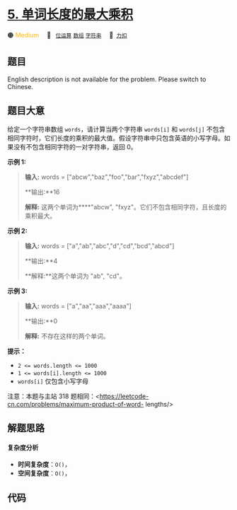 # [5. 单词长度的最大乘积](https://2xiao.github.io/leetcode-js/offer2/jz_offer_II_005.html)

🟠 <font color=#ffb800>Medium</font>&emsp; 🔖&ensp; [`位运算`](/tag/bit-manipulation.md) [`数组`](/tag/array.md) [`字符串`](/tag/string.md)&emsp; 🔗&ensp;[`力扣`](https://leetcode.cn/problems/aseY1I)

## 题目

English description is not available for the problem. Please switch to
Chinese.


## 题目大意

给定一个字符串数组 `words`，请计算当两个字符串 `words[i]` 和 `words[j]`
不包含相同字符时，它们长度的乘积的最大值。假设字符串中只包含英语的小写字母。如果没有不包含相同字符的一对字符串，返回 0。



**示例  1:**

> 
> 
> 
> 
> 
> **输入:** words = ["abcw","baz","foo","bar","fxyz","abcdef"]
> 
> **输出:**16 
> 
> **解释:** 这两个单词为****"abcw", "fxyz"。它们不包含相同字符，且长度的乘积最大。

**示例 2:**

> 
> 
> 
> 
> 
> **输入:** words = ["a","ab","abc","d","cd","bcd","abcd"]
> 
> **输出:**4 
> 
> **解释:**这两个单词为 "ab", "cd"。

**示例 3:**

> 
> 
> 
> 
> 
> **输入:** words = ["a","aa","aaa","aaaa"]
> 
> **输出:**0 
> 
> **解释:** 不存在这样的两个单词。
> 
> 



**提示：**

  * `2 <= words.length <= 1000`
  * `1 <= words[i].length <= 1000`
  * `words[i]` 仅包含小写字母



注意：本题与主站 318 题相同：<https://leetcode-cn.com/problems/maximum-product-of-word-
lengths/>


## 解题思路

#### 复杂度分析

- **时间复杂度**：`O()`，
- **空间复杂度**：`O()`，

## 代码

```javascript

```